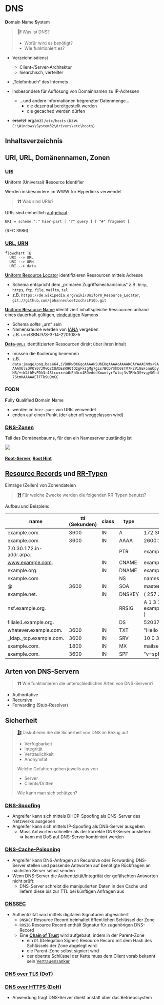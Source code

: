 # DNS
**D**omain **N**ame **S**ystem

> **💬❗** Was ist DNS?
> * Wofür wird es benötigt?
> * Wie funktioniert es?

* Verzeichnisdienst
  * Client-/Server-Architektur
  * hiearchisch, verteilter
* „Telefonbuch“ des Internets
* insbesondere für Auflösung von Domainnamen zu IP-Adressen
  * …und andere Informationen begrenzter Datenmenge…
    * die dezentral bereitgestellt werden
    * die gecached werden dürfen

* ~~ersetzt~~ ergänzt `/etc/hosts` (bzw. `C:\Windows\System32\drivers\etc\hosts`)

## Inhaltsverzeichnis
<!-- toc -->


## URI, URL, Domänennamen, Zonen

### [URI](https://de.wikipedia.org/wiki/Uniform_Resource_Identifier)
**U**niform (Universal) **R**esource **I**dentifier

Werden insbesondere im WWW für Hyperlinks verwendet

> **❓❗** Was sind URIs?

URIs sind einheitlich [aufgebaut](https://de.wikipedia.org/wiki/Uniform_Resource_Identifier#Aufbau):
```
URI = scheme ":" hier-part [ "?" query ] [ "#" fragment ]
```
(RFC 3986)

### [URL, URN](https://de.wikipedia.org/wiki/Uniform_Resource_Identifier#Unterarten)

```mermaid
flowchart TB
  URI --> URL
  URI --> URN
  URI --> data
```
[**U**niform **R**esource **L**ocator](https://de.wikipedia.org/wiki/Uniform_Resource_Locator)
identifizieren Ressourcen mittels Adresse
* Schema entspricht dem „primären Zugriffsmechanismus“ z.B. `http`, `https`, `ftp`, `file`, `mailto`, `tel`
* z.B. `https://de.wikipedia.org/wiki/Uniform_Resource_Locator`, `git://github.com/johannesloetzsch/LF10b.git`

[**U**niform **R**esource **N**ame](https://de.wikipedia.org/wiki/Uniform_Resource_Name)
identifiziert inhaltsgleiche Ressourcen anhand eines dauerhaft gültigen, <ins>eindeutigen</ins> Namens
* Schema *sollte* „urn“ sein
* Namensräume werden von [IANA](https://de.wikipedia.org/wiki/Internet_Assigned_Numbers_Authority) vergeben
* z.B. urn:ISBN:978-3-14-220108-5

[**Data**-`URLs`](https://de.wikipedia.org/wiki/Data-URL)
identifizierten Ressourcen direkt über ihren Inhalt
* müssen die Kodierung benennen
* z.B. `data:image/png;base64,iVBORw0KGgoAAAANSUhEUgAAAAoAAAAKCAYAAACNMs+9AAAAXUlEQVQY073MvQ2CUADE8R90tOzgFkzgMg7gLs7BCDYmhD0sTV7F2Vi8EF5nuOpyH3/+rW4fhMvPDh3r4Stcwxxe4dbEh3co4ROedddXowmlyrYwtoj3sIRHc3S+vgySGhd7StmKAAAAAElFTkSuQmCC`


### FQDN
**F**ully **Q**ualified **D**omain **N**ame
* werden im `hier-part` von URIs verwendet
* enden auf einen Punkt (der aber oft weggelassen wird)


### [DNS-Zonen](https://de.wikipedia.org/wiki/Zone_(DNS))
Teil des Domänenbaums, für den ein Nameserver zuständig ist

![](https://upload.wikimedia.org/wikipedia/commons/9/91/Dns-raum.svg)


#### [Root-Server](https://de.wikipedia.org/wiki/Root-Nameserver), [Root Hint](https://www.iana.org/domains/root/servers)


## [Resource Records](https://de.wikipedia.org/wiki/Resource_Record) und [RR-Typen](https://de.wikipedia.org/wiki/Resource_Record#RR-Typen)
Einträge (Zeilen) von Zonendateien

> [**❓❗**](https://de.wikipedia.org/wiki/Resource_Record#RR-Typen)
> Für welche Zwecke werden die folgenden RR-Typen benutzt?

Aufbau und Beispiele:

| name            | ttl (Sekunden) | class   | type   | rdata |
| ------------------------ | ----- | ------- | ------ | ------- |
| example.com.             | 3600  | IN      | A      | 172.30.0.7 |
| example.com.             | 3600  | IN      | AAAA   | 2600:1408:ec00:36::1736:7f24 |
| 7.0.30.172.in-addr.arpa. |       |         | PTR    | example.com. |
| www.example.com.         |       | IN      | CNAME  | example.com |
| example.org.             |       | IN      | DNAME  | example.com. |
| example.com.             |       |         | NS     | nameserver.example.com. |
| @                        | 3600  | IN      | SOA    | master.example.com. hostmaster.example.com. ( 2014031700 3600 1800 604800 600 ) |
| example.net.             |       | IN      | DNSKEY | ( 257 3 1 AQOW4333ZLdOHLRk+3Xe6RAaCQAOMhAVJu2Txqmk1Kyc13h69/wh1zhDk2jjqxsN6dVAFi16CUoynd7/EfaXdcjL ) |
| nsf.example.org.         |       |         | RRSIG  | A 1 3 1000 20060616062444 ( 20060517062444 9927 example.org.mMBIXxXU6buN53GWHTPpwEbse4aR2gNI8rgsg9/x1We23K3gkO5DBjFdty27Fj4FMbQzg0uBuv9aFcPaMyILJg== ) |
| filiale1.example.org.    |       |         | DS     | 52037 1 1 378929E92D7DA04267EE87E802D75C5CA1B5D280 |
| whatever.example.com.    | 3600  | IN      | TXT    | "Hello World" |
| _ldap._tcp.example.com.  | 3600  | IN      | SRV    | 10 0 389 ldap01.example.com. |
| example.com.             | 1800  | IN      | MX     | mailserver.example.com. |
| example.com.             | 3600  | IN      | SPF    | "v=spf1 mx -all" |



## Arten von DNS-Servern
> **❓❗** Wie funktionieren die unterschiedlichen Arten von DNS-Servern?

* Authoritative
* Recursive
* Forwarding (Stub-Resolver)


## Sicherheit

> [**💬❗**](https://de.wikipedia.org/wiki/Domain_Name_System#Sicherheit)
Diskutieren Sie die Sicherheit von DNS im Bezug auf
> * Verfügbarkeit
> * Integrität
> * Vertraulichkeit
> * Anonymität
>
> Welche Gefahren gehen jeweils aus von
> * Server
> * Clients/Dritten
> 
> Wie kann man sich schützen?


### [DNS-Spoofing](https://de.wikipedia.org/wiki/DNS-Spoofing#DNS-Cache-Poisoning)
* Angreifer kann sich mittels DHCP-Spoofing als DNS-Server des Netzwerks ausgeben
* Angreifer kann sich mittels IP-Spoofing als DNS-Server ausgeben
  * Muss Antworten schneller als der korrekte DNS-Server ausliefern
    <br/> => kann mit DoS auf DNS-Server kombiniert werden

### [DNS-Cache-Poisoning](https://de.wikipedia.org/wiki/DNS-Cache-Poisoning)
* Angreifer kann DNS-Anfragen an Recursive oder Forwarding DNS-Server stellen und passende Antworten auf benötigte Rückfragen an nächsten Server selbst senden
* Wenn DNS-Server die Authentizität/Integrität der gefälschten Antworten nicht prüft:
  * DNS-Server schreibt die manipulierten Daten in den Cache und liefern diese bis zur TTL bei künftigen Anfragen aus


### [DNSSEC](https://de.wikipedia.org/wiki/Domain_Name_System_Security_Extensions#Funktionsweise)
* Authentizität wird mittels digitalen Signaturen abgesichert
  * `DNSKEY` Resource Record beinhaltet öffentlichen Schlüssel der Zone
  * `RRSIG` Resource Record enthält Signatur für zugehörigen DNS-Record
  * Eine [**Chain of Trust**](https://de.wikipedia.org/wiki/Domain_Name_System_Security_Extensions#Chain_of_Trust) wird aufgebaut, indem in der Parent-Zone
    * ein `DS` (Delegation Signer) Resource Record mit dem Hash des Schlüssels der Zone abgelegt wird
    * die Parent-Zone selbst signiert wird
    * der oberste Schlüssel der Kette muss dem Client vorab bekannt sein [Vertrauensanker](https://de.wikipedia.org/wiki/Vertrauensanker)


### [DNS over TLS (DoT)](https://de.wikipedia.org/wiki/DNS_over_TLS)

### [DNS over HTTPS (DoH)](https://de.wikipedia.org/wiki/DNS_over_HTTPS)
* Anwendung fragt DNS-Server direkt anstatt über das Betriebssystem
